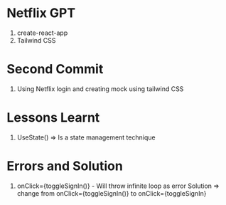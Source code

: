 # Netflix GPT

1. create-react-app
2. Tailwind CSS

# Second Commit

1. Using Netflix login and creating mock using tailwind CSS

# Lessons Learnt

1. UseState() => Is a state management technique

# Errors and Solution

1. onClick={toggleSignIn()} - Will throw infinite loop as error
   Solution => change from onClick={toggleSignIn()} to onClick={toggleSignIn}
